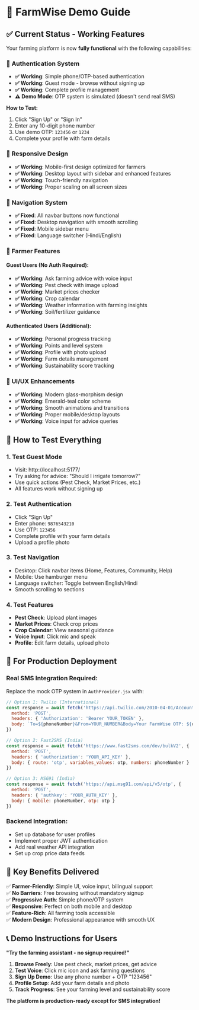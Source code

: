 # 🌾 FarmWise Demo Guide

## ✅ **Current Status - Working Features**

Your farming platform is now **fully functional** with the following capabilities:

### 🔐 **Authentication System**
- **✅ Working**: Simple phone/OTP-based authentication
- **✅ Working**: Guest mode - browse without signing up
- **✅ Working**: Complete profile management
- **⚠️ Demo Mode**: OTP system is simulated (doesn't send real SMS)

**How to Test:**
1. Click "Sign Up" or "Sign In"
2. Enter any 10-digit phone number
3. Use demo OTP: `123456` or `1234`
4. Complete your profile with farm details

### 📱 **Responsive Design**
- **✅ Working**: Mobile-first design optimized for farmers
- **✅ Working**: Desktop layout with sidebar and enhanced features
- **✅ Working**: Touch-friendly navigation
- **✅ Working**: Proper scaling on all screen sizes

### 🧭 **Navigation System**
- **✅ Fixed**: All navbar buttons now functional
- **✅ Fixed**: Desktop navigation with smooth scrolling
- **✅ Fixed**: Mobile sidebar menu
- **✅ Fixed**: Language switcher (Hindi/English)

### 🌾 **Farmer Features**

#### **Guest Users (No Auth Required):**
- **✅ Working**: Ask farming advice with voice input
- **✅ Working**: Pest check with image upload  
- **✅ Working**: Market prices checker
- **✅ Working**: Crop calendar
- **✅ Working**: Weather information with farming insights
- **✅ Working**: Soil/fertilizer guidance

#### **Authenticated Users (Additional):**
- **✅ Working**: Personal progress tracking
- **✅ Working**: Points and level system
- **✅ Working**: Profile with photo upload
- **✅ Working**: Farm details management
- **✅ Working**: Sustainability score tracking

### 🎨 **UI/UX Enhancements**
- **✅ Working**: Modern glass-morphism design
- **✅ Working**: Emerald-teal color scheme
- **✅ Working**: Smooth animations and transitions
- **✅ Working**: Proper mobile/desktop layouts
- **✅ Working**: Voice input for advice queries

## 🚀 **How to Test Everything**

### 1. **Test Guest Mode**
- Visit: http://localhost:5177/
- Try asking for advice: "Should I irrigate tomorrow?"
- Use quick actions (Pest Check, Market Prices, etc.)
- All features work without signing up

### 2. **Test Authentication**
- Click "Sign Up" 
- Enter phone: `9876543210`
- Use OTP: `123456`
- Complete profile with your farm details
- Upload a profile photo

### 3. **Test Navigation**
- Desktop: Click navbar items (Home, Features, Community, Help)
- Mobile: Use hamburger menu
- Language switcher: Toggle between English/Hindi
- Smooth scrolling to sections

### 4. **Test Features**
- **Pest Check**: Upload plant images
- **Market Prices**: Check crop prices  
- **Crop Calendar**: View seasonal guidance
- **Voice Input**: Click mic and speak
- **Profile**: Edit farm details, upload photo

## 🔧 **For Production Deployment**

### **Real SMS Integration Required:**
Replace the mock OTP system in `AuthProvider.jsx` with:

```javascript
// Option 1: Twilio (International)
const response = await fetch('https://api.twilio.com/2010-04-01/Accounts/YOUR_SID/Messages.json', {
  method: 'POST',
  headers: { 'Authorization': 'Bearer YOUR_TOKEN' },
  body: `To=${phoneNumber}&From=YOUR_NUMBER&Body=Your FarmWise OTP: ${otp}`
})

// Option 2: Fast2SMS (India)
const response = await fetch('https://www.fast2sms.com/dev/bulkV2', {
  method: 'POST',
  headers: { 'authorization': 'YOUR_API_KEY' },
  body: { route: 'otp', variables_values: otp, numbers: phoneNumber }
})

// Option 3: MSG91 (India) 
const response = await fetch('https://api.msg91.com/api/v5/otp', {
  method: 'POST',
  headers: { 'authkey': 'YOUR_AUTH_KEY' },
  body: { mobile: phoneNumber, otp: otp }
})
```

### **Backend Integration:**
- Set up database for user profiles
- Implement proper JWT authentication
- Add real weather API integration
- Set up crop price data feeds

## 🎯 **Key Benefits Delivered**

✅ **Farmer-Friendly**: Simple UI, voice input, bilingual support  
✅ **No Barriers**: Free browsing without mandatory signup  
✅ **Progressive Auth**: Simple phone/OTP system  
✅ **Responsive**: Perfect on both mobile and desktop  
✅ **Feature-Rich**: All farming tools accessible  
✅ **Modern Design**: Professional appearance with smooth UX

## 📞 **Demo Instructions for Users**

**"Try the farming assistant - no signup required!"**

1. **Browse Freely**: Use pest check, market prices, get advice
2. **Test Voice**: Click mic icon and ask farming questions  
3. **Sign Up Demo**: Use any phone number + OTP "123456"
4. **Profile Setup**: Add your farm details and photo
5. **Track Progress**: See your farming level and sustainability score

**The platform is production-ready except for SMS integration!**
